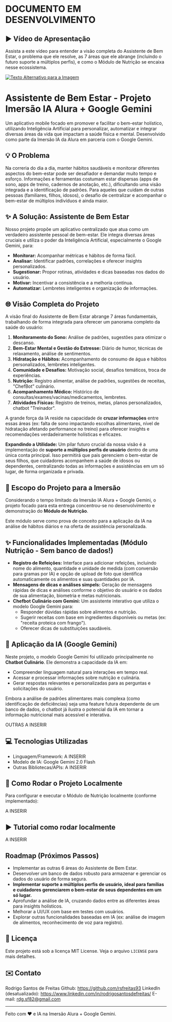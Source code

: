 # DOCUMENTO EM DESENVOLVIMENTO
## ▶️ Vídeo de Apresentação

Assista a este vídeo para entender a visão completa do Assistente de Bem Estar, o problema que ele resolve, as 7 áreas que ele abrange (incluindo o futuro suporte a múltiplos perfis), e como o Módulo de Nutrição se encaixa nesse ecossistema.

[![Texto Alternativo para a Imagem](https://img.youtube.com/vi/mt2AuJTck9Y/0.jpg)](https://youtu.be/mt2AuJTck9Y)

# Assistente de Bem Estar - Projeto Imersão IA Alura + Google Gemini

Um aplicativo mobile focado em promover e facilitar o bem-estar holístico, utilizando Inteligência Artificial para personalizar, automatizar e integrar diversas áreas da vida que impactam a saúde física e mental. Desenvolvido como parte da Imersão IA da Alura em parceria com o Google Gemini.

## 💡 O Problema

Na correria do dia a dia, manter hábitos saudáveis e monitorar diferentes aspectos do bem-estar pode ser desafiador e demandar muito tempo e esforço. Informações e ferramentas costumam estar dispersas (apps de sono, apps de treino, cadernos de anotação, etc.), dificultando uma visão integrada e a identificação de padrões. Para aqueles que cuidam de outras pessoas (familiares, filhos, idosos), o desafio de centralizar e acompanhar o bem-estar de múltiplos indivíduos é ainda maior.

## ✨ A Solução: Assistente de Bem Estar

Nosso projeto propõe um aplicativo centralizado que atua como um verdadeiro assistente pessoal de bem-estar. Ele integra diversas áreas cruciais e utiliza o poder da Inteligência Artificial, especialmente o Google Gemini, para:

* **Monitorar:** Acompanhar métricas e hábitos de forma fácil.
* **Analisar:** Identificar padrões, correlações e oferecer insights personalizados.
* **Sugestionar:** Propor rotinas, atividades e dicas baseadas nos dados do usuário.
* **Motivar:** Incentivar a consistência e a melhoria contínua.
* **Automatizar:** Lembretes inteligentes e organização de informações.

## 🌐 Visão Completa do Projeto

A visão final do Assistente de Bem Estar abrange 7 áreas fundamentais, trabalhando de forma integrada para oferecer um panorama completo da saúde do usuário:

1.  **Monitoramento do Sono:** Análise de padrões, sugestões para otimizar o descanso.
2.  **Bem-Estar Mental e Gestão do Estresse:** Diário de humor, técnicas de relaxamento, análise de sentimentos.
3.  **Hidratação e Hábitos:** Acompanhamento de consumo de água e hábitos personalizados, lembretes inteligentes.
4.  **Comunidade e Desafios:** Motivação social, desafios temáticos, troca de experiências.
5.  **Nutrição:** Registro alimentar, análise de padrões, sugestões de receitas, "ChefBot" culinário.
6.  **Acompanhamento Médico:** Histórico de consultas/exames/vacinas/medicamentos, lembretes.
7.  **Atividades Físicas:** Registro de treinos, metas, planos personalizados, chatbot "Treinador".

A grande força da IA reside na capacidade de **cruzar informações** entre essas áreas (ex: falta de sono impactando escolhas alimentares, nível de hidratação afetando performance no treino) para oferecer insights e recomendações verdadeiramente holísticas e eficazes.

**Expandindo a Utilidade:** Um pilar futuro crucial da nossa visão é a implementação de **suporte a múltiplos perfis de usuário** dentro de uma única conta principal. Isso permitirá que pais gerenciem o bem-estar de seus filhos, que cuidadores acompanhem a saúde de idosos ou dependentes, centralizando todas as informações e assistências em um só lugar, de forma organizada e privada.

## 🎯 Escopo do Projeto para a Imersão

Considerando o tempo limitado da Imersão IA Alura + Google Gemini, o projeto focado para esta entrega concentrou-se no desenvolvimento e demonstração do **Módulo de Nutrição**.

Este módulo serve como prova de conceito para a aplicação da IA na análise de hábitos diários e na oferta de assistência personalizada.

## ✨ Funcionalidades Implementadas (Módulo Nutrição - Sem banco de dados!)

* **Registro de Refeições:** Interface para adicionar refeições, incluindo nome do alimento, quantidade e unidade de medida (com conversão para gramas por IA) e opção de upload de foto que identifica automaticamente os alimentos e suas quantidades por IA.
* **Mensagens de dicas e análises simpels:** Geração de mensagens rápidas de dicas e análises conforme o objetivo do usuário e os dados de sua alimentação, biometria e metas nutricionais.
* **Chefbot Culinário com Gemini:** Um assistente interativo que utiliza o modelo Google Gemini para:
    * Responder dúvidas rápidas sobre alimentos e nutrição.
    * Sugerir receitas com base em ingredientes disponíveis ou metas (ex: "receita proteica com frango").
    * Oferecer dicas de substituições saudáveis.

## 🤖 Aplicação da IA (Google Gemini)

Neste projeto, o modelo Google Gemini foi utilizado principalmente no **Chatbot Culinário**. Ele demonstra a capacidade da IA em:

* Compreender linguagem natural para interações em tempo real.
* Acessar e processar informações sobre nutrição e culinária.
* Gerar respostas relevantes e personalizadas para as perguntas e solicitações do usuário.

Embora a análise de padrões alimentares mais complexa (como identificação de deficiências) seja uma feature futura dependente de um banco de dados, o chatbot já ilustra o potencial da IA em tornar a informação nutricional mais acessível e interativa.

OUTRAS A INSERIR

## 💻 Tecnologias Utilizadas

* Linguagem/Framework: A INSERIR
* Modelo de IA: Google Gemini 2.0 Flash
* Outras Bibliotecas/APIs: A INSERIR

## 🚀 Como Rodar o Projeto Localmente

Para configurar e executar o Módulo de Nutrição localmente (conforme implementado):

A INSERIR

## ▶️ Tutorial como rodar localmente

A INSERIR



## Roadmap (Próximos Passos)

* Implementar as outras 6 áreas do Assistente de Bem Estar.
* Desenvolver um banco de dados robusto para armazenar e gerenciar os dados do usuário de forma segura.
* **Implementar suporte a múltiplos perfis de usuário, ideal para famílias e cuidadores gerenciarem o bem-estar de seus dependentes em um só lugar.**
* Aprofundar a análise de IA, cruzando dados entre as diferentes áreas para insights holísticos.
* Melhorar a UI/UX com base em testes com usuários.
* Explorar outras funcionalidades baseadas em IA (ex: análise de imagem de alimentos, reconhecimento de voz para registro).

## 📜 Licença

Este projeto está sob a licença MIT License. Veja o arquivo `LICENSE` para mais detalhes.

## ✉️ Contato

Rodrigo Santos de Freitas
Github: https://github.com/rsfreitas93
LinkedIn (desatualizado): https://www.linkedin.com/in/rodrigosantosdefreitas/
E-mail: rdg.sf82@gmail.com

---
Feito com ❤️ e IA na Imersão Alura + Google Gemini.
